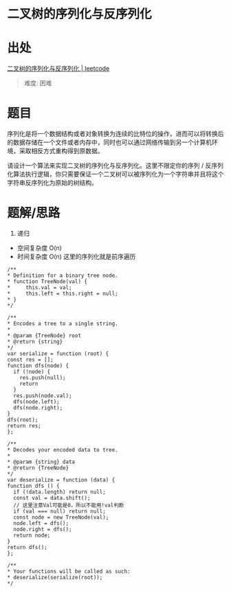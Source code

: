 # 二叉树的序列化与反序列化

# 出处

[二叉树的序列化与反序列化 | leetcode](https://leetcode-cn.com/problems/serialize-and-deserialize-binary-tree/)

> 难度: 困难

# 题目

序列化是将一个数据结构或者对象转换为连续的比特位的操作，进而可以将转换后的数据存储在一个文件或者内存中，同时也可以通过网络传输到另一个计算机环境，采取相反方式重构得到原数据。

请设计一个算法来实现二叉树的序列化与反序列化。这里不限定你的序列 / 反序列化算法执行逻辑，你只需要保证一个二叉树可以被序列化为一个字符串并且将这个字符串反序列化为原始的树结构。

# 题解/思路

1. 递归

- 空间复杂度 O(n)
- 时间复杂度 O(n)
  这里的序列化就是前序遍历

```
/**
* Definition for a binary tree node.
* function TreeNode(val) {
*     this.val = val;
*     this.left = this.right = null;
* }
*/

/**
* Encodes a tree to a single string.
*
* @param {TreeNode} root
* @return {string}
*/
var serialize = function (root) {
const res = [];
function dfs(node) {
  if (!node) {
    res.push(null);
    return
  }
  res.push(node.val);
  dfs(node.left);
  dfs(node.right);
}
dfs(root);
return res;
};

/**
* Decodes your encoded data to tree.
*
* @param {string} data
* @return {TreeNode}
*/
var deserialize = function (data) {
function dfs () {
  if (!data.length) return null;
  const val = data.shift();
  // 这里注意Val可能是0，所以不能用!val判断
  if (val === null) return null;
  const node = new TreeNode(val);
  node.left = dfs();
  node.right = dfs();
  return node;
}
return dfs();
};

/**
* Your functions will be called as such:
* deserialize(serialize(root));
*/
```

